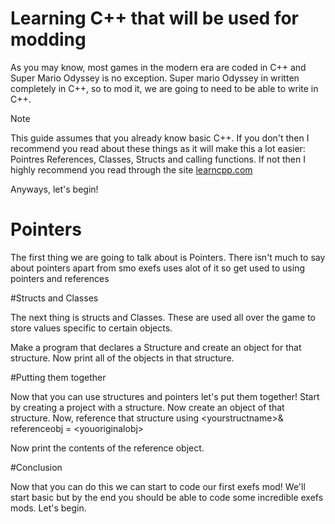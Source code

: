 # Learning C++ that will be used for modding

As you may know, most games in the modern era are coded in C++ and Super Mario Odyssey is no exception. Super mario Odyssey in written completely in C++, so to mod it, we are going to need to be able to write in C++.

Note

This guide assumes that you already know basic C++. If you don't then I recommend you read about these things as it will make this a lot easier: Pointres References, Classes, Structs and calling functions. If not then I highly recommend you read through the site [learncpp.com](https://learncpp.com)

Anyways, let's begin!

# Pointers

The first thing we are going to talk about is Pointers. There isn't much to say about pointers apart from smo exefs uses alot of it so get used to using pointers and references

#Structs and Classes

The next thing is structs and Classes. These are used all over the game to store values specific to certain objects.

Make a program that declares a Structure and create an object for that structure. Now print all of the objects in that structure.

#Putting them together

Now that you can use structures and pointers let's put them together! Start by creating a project with a structure. Now create an object of that structure. Now, reference that structure using <yourstructname\>& referenceobj = <youoriginalobj\>

Now print the contents of the reference object.

#Conclusion

Now that you can do this we can start to code our first exefs mod! We'll start basic but by the end you should be able to code some incredible exefs mods. Let's begin.

